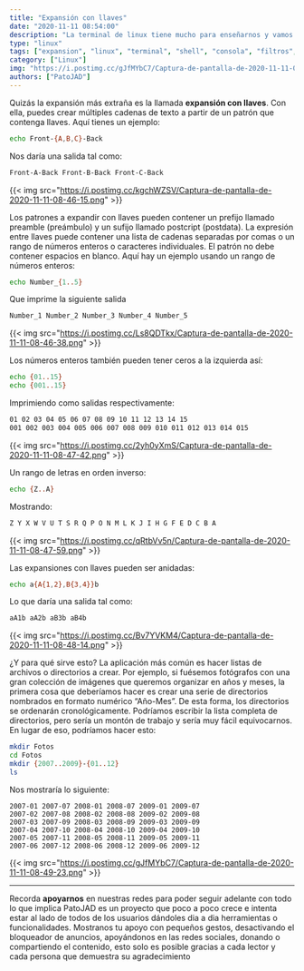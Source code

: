 ```yaml
---
title: "Expansión con llaves"
date: "2020-11-11 08:54:00"
description: "La terminal de linux tiene mucho para enseñarnos y vamos a hablar de la expansión llaves."
type: "linux"
tags: ["expansion", "linux", "terminal", "shell", "consola", "filtros", "echo", "comodines", "llaves"]
category: ["Linux"]
img: "https://i.postimg.cc/gJfMYbC7/Captura-de-pantalla-de-2020-11-11-08-49-23.png"
authors: ["PatoJAD"]
---
```




Quizás la expansión más extraña es la llamada **expansión con llaves**. Con ella, puedes crear múltiples cadenas de texto a partir de un patrón que contenga llaves. Aquí tienes un ejemplo:



```bash
echo Front-{A,B,C}-Back
```



Nos daría una salida tal como:



```bash
Front-A-Back Front-B-Back Front-C-Back
```


{{< img src="https://i.postimg.cc/kgchWZSV/Captura-de-pantalla-de-2020-11-11-08-46-15.png" >}}


Los patrones a expandir con llaves pueden contener un prefijo llamado preamble (preámbulo) y un sufijo llamado postcript (postdata). La expresión entre llaves puede contener una lista de cadenas separadas por comas o un rango de números enteros o caracteres individuales. El patrón no debe contener espacios en blanco. Aquí hay un ejemplo usando un rango de números enteros:



```bash
echo Number_{1..5}
```



Que imprime la siguiente salida



```bash
Number_1 Number_2 Number_3 Number_4 Number_5
```


{{< img src="https://i.postimg.cc/Ls8QDTkx/Captura-de-pantalla-de-2020-11-11-08-46-38.png" >}}


Los números enteros también pueden tener ceros a la izquierda así:



```bash
echo {01..15}
echo {001..15}
```



Imprimiendo como salidas respectivamente:



```bash
01 02 03 04 05 06 07 08 09 10 11 12 13 14 15
001 002 003 004 005 006 007 008 009 010 011 012 013 014 015
```


{{< img src="https://i.postimg.cc/2yh0yXmS/Captura-de-pantalla-de-2020-11-11-08-47-42.png" >}}


Un rango de letras en orden inverso:



```bash
echo {Z..A}
```



Mostrando:



```bash
Z Y X W V U T S R Q P O N M L K J I H G F E D C B A
```


{{< img src="https://i.postimg.cc/qRtbVv5n/Captura-de-pantalla-de-2020-11-11-08-47-59.png" >}}


Las expansiones con llaves pueden ser anidadas:



```bash
echo a{A{1,2},B{3,4}}b
```



Lo que daría una salida tal como:



```bash
aA1b aA2b aB3b aB4b
```


{{< img src="https://i.postimg.cc/Bv7YVKM4/Captura-de-pantalla-de-2020-11-11-08-48-14.png" >}}


¿Y para qué sirve esto? La aplicación más común es hacer listas de archivos o directorios a crear. Por ejemplo, si fuésemos fotógrafos con una gran colección de imágenes que queremos organizar en años y meses, la primera cosa que deberíamos hacer es crear una serie de directorios nombrados en formato numérico “Año-Mes”. De esta forma, los directorios se ordenarán cronológicamente. Podríamos escribir la lista completa de directorios, pero sería un montón de trabajo y sería muy fácil equivocarnos. En lugar de eso, podríamos hacer esto:



```bash
mkdir Fotos
cd Fotos
mkdir {2007..2009}-{01..12}
ls
```



Nos mostraría lo siguiente:



```
2007-01 2007-07 2008-01 2008-07 2009-01 2009-07
2007-02 2007-08 2008-02 2008-08 2009-02 2009-08
2007-03 2007-09 2008-03 2008-09 2009-03 2009-09
2007-04 2007-10 2008-04 2008-10 2009-04 2009-10
2007-05 2007-11 2008-05 2008-11 2009-05 2009-11
2007-06 2007-12 2008-06 2008-12 2009-06 2009-12
```


{{< img src="https://i.postimg.cc/gJfMYbC7/Captura-de-pantalla-de-2020-11-11-08-49-23.png" >}}



---




Recorda **apoyarnos** en nuestras redes para poder seguir adelante con todo lo que implica PatoJAD es un proyecto que poco a poco crece e intenta estar al lado de todos de los usuarios dándoles dia a dia herramientas o funcionalidades. Mostranos tu apoyo con pequeños gestos, desactivando el bloqueador de anuncios, apoyándonos en las redes sociales, donando o compartiendo el contenido, esto solo es posible gracias a cada lector y cada persona que demuestra su agradecimiento

